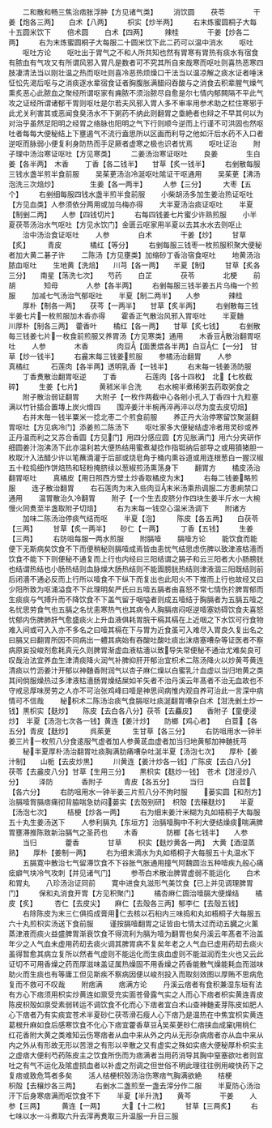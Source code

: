<!-- { "loadSidebar": true } -->
　　二和散和畅三焦治痞胀浮肿【方见诸气类】
　　消饮圆
　　茯苓　　　　干姜【炮各三两】　　白术【八两】
　　枳实【炒半两】
　　右末炼蜜圆桐子大每十五圆米饮下
　　倍术圆
　　白术【四两】　　　辣桂　　　　干姜【炒各二两】
　　右为末炼蜜圆桐子大每服二十圆米饮下此二药可以温中消水
　　呕吐
　　呕吐方论
　　呕吐出于胃气之不和人所共知也然有胃寒有胃热有痰水有宿食有脓血有气攻又有所谓风邪入胃凡是数者可不究其所自来哉寒而呕吐则喜热恶寒四肢凄清法当以刚壮温之热而呕吐则喜冷恶热烦燥口干法当以温凉解之痰水证者唾沫怔忪先渇后呕与之消痰逐水辈宿食证者胸腹胀满醋闷吞酸与之消食去积辈腥气燥气熏炙恶心此脓血之聚经所谓呕家有痈脓不须治脓尽自愈是尔七情内郁闗隔不平此气攻之证经所谓诸郁干胃则呕吐是尔若夫风邪入胃人多不审率用参术助之栏住寒邪于此尤关利害其或恶闻食臭汤水不下粥药不纳此则翻胃之埀絶者也辩之不早其何以为对治乎虽然足阳明之经胃之络脉也阳明之气下行则顺今逆而上行谨不可洪固也然呕吐者每每大便秘结上下壅遏气不流行盍思所以区画而利导之他如汗后水药不入口者逆呕而脉弱小便复利身防热而手足厥者虚寒之极也识者忧焉
　　呕吐证治
　　附子理中汤治寒证呕吐【方见寒类】
　　二姜汤治寒证呕吐
　　良姜　　　　生白姜【各半两】　木香
　　丁香【各二钱半】　　甘草【炙一钱半】
　　右剉散每服三钱水盏半煎半食前服
　　吴茱茰汤治冷涎呕吐隂证干呕通用
　　吴茱茰【沸汤泡洗三次焙炒】　　　　　生姜【各一两半】
　　人参【三分】　　　大枣【五个】
　　右剉细每服四钱水盏半煎半食前服
　　小柴胡汤多加生姜治热证呕吐【方见血类】人参须依分两用或加乌梅亦得
　　大半夏汤治痰证呕吐
　　半夏【制剉二两】　　人参【四钱切片】
　　右每四钱姜七片蜜少许熟煎服
　　小半夏茯苓汤治水气呕吐【方见水饮门】金匮云呕家用半夏以去其水水去则呕止
　　治中汤治食证呕吐
　　人参　　　　白术　　　　干姜【炒】
　　甘草【炙】　　　青皮　　　　橘红【等分】
　　右剉每服三钱枣一枚煎服积聚大便秘者加大黄二碁子许
　　二陈汤【方见壅类】加缩砂丁香治宿食呕吐
　　地黄汤治脓血呕吐
　　生地黄【洗焙】　　川芎【各一两】　　半夏【制】
　　甘草【炙各三分】　　南星【荡洗七次】　　芍药
　　白芷　　　　茯苓　　　　北梗
　　前胡　　　　知母　　　　人参【各半两】
　　右剉每服三钱半姜五片乌梅一个煎服
　　加减七气汤治气郁呕吐
　　半夏【制二两半】　　人参　　　　辣桂
　　厚朴【制各一两】　　茯芩【一两半】　　甘草【炙半两】
　　右剉散每三钱半姜七片一枚煎服加木香亦得
　　霍香正气散治风邪入胃呕吐
　　半夏麯　　　川厚朴【制各三两】　藿香叶
　　橘红【各一两】　　甘草【炙七钱】
　　右剉散每三钱姜七片一枚食前煎服又养胃汤【方见寒类】通用
　　木香豆散治翻胃呕吐
　　人参　　　　木香　　　　肉豆【面褁煨各半两】白豆仁【一分】　甘草【炒一钱半】
　　右麄末每三钱姜煎服
　　参橘汤治翻胃
　　人参　　　　真橘红　　　石莲肉【各半两】透明乳香【一钱半】
　　右末每一钱姜汤防服
　　丁香煑散治翻胃呕逆
　　丁香　　　　石莲肉【各十四枚】　北【七枚截碎】
　　生姜【七片】　　　黄秫米半合洗
　　右水椀半煮稀粥去药取粥食之
　　附子散治弱证翻胃
　　大附子【一枚作两截中心各剜小孔入丁香四十九粒塞满以竹针插合置塼上炭火熁四
　　围淬姜汁半椀再淬再淬以尽为度去皮切焙】
　　右并末毎一钱半粟米一捻北枣二个煎食前服
　　养正丹大治停寒留饮聚涎翻胃呕吐【方见病冷门】添姜煎二陈汤下
　　呕吐家多大便秘结虚冷者用灵砂或养正丹温而利之又苏合香圆【方见门】用四分感应圆【方见胀满门】用六分夹研作细圆姜汁泡沸汤下此亦温利若大便热结用蜜煮凝捻作指铤纳后部导之或用獖猪胆一枚取汁入法醋少许以笔蘸滴灌于后部或烧皂角于桶内熏谷道或用连根葱白一握汉椒五十粒捣细作饼焙热和轻粉掩脐续以葱椒煎汤熏荡身下
　　翻胃方
　　橘皮汤治翻胃呕吐
　　真橘皮【用日照西方壁土炒香取橘皮为末】
　　右每二钱姜略煎服
　　连子散治翻胃
　　右石莲肉为末入些肉豆末米汤乘热调服二方患痢禁口通用
　　温胃散治久冷翻胃
　　附子【一个生去皮脐分作四块生姜半斤水一大椀慢火同煑至半盏取附子切焙】
　　右为末每一钱空心温米汤调下
　　附诸方
　　加味二陈汤治停痰气结而呕
　　半夏【泡】　　　陈皮【各五两】　　白茯苓【三两】
　　甘草【炙一两半】　　砂仁【一两】　　　丁香【五钱】
　　生姜【三两】
　　右防咀每服一两水煎服
　　附膈噎
　　膈噎方论
　　能饮食而能便下无斯病矣饮食不下而便稍秘则膈噎成焉皆由恚忧气结思虑伤脾以致津液枯濇而饮食不能下下则便秘不通复而上行也内经曰三阳结谓之膈子和云三阳者大小肠膀胱也结谓热结也小肠热结则血脉燥大肠热结则不能圊膀胱热结则津液涸三阳既结则前后闭濇不通必反而上行所以噎食不下纵下而复出也此阳火不下推而上行也故经又曰少阳所致为呕涌溢食不下此理明矣严氏曰五噎五膈者由喜怒不常七情伤扵脾胃郁而生痰痰与气搏升而不降饮食不下盖气留于咽嗌者则成五噎结于胸膈者为五膈五噎之名忧思劳食气也五膈之名忧恚寒热气也其病令人胸膈痞闷呕逆噎塞妨碍饮食夫喜怒忧郁内伤脾肺肝气愈盛痰火上升血液俱耗胃脘干槅其槅在上近咽之下水饮可行食物难入间或可入入亦不多名之曰噎其槅在下与胃为近食虽可入难尽入胃良久复出名之曰膈又曰翻胃所因不同病出一軆其病始有吞酸吐酸吐痰出沫痞塞嘈杂等证医者不察病原妄投峻剂愈耗真元久则脾胃渐虚血液枯濇以致导失常便秘不通治尤难矣良可叹哉治法宜养血生津清痰降火润气补脾抑肝开郁治宜枳术二陈汤降火以炒黄芩黄连清痰以竹沥姜汁开郁以神麯香附润气以杏子麻仁燥以白蜜乳汁血虚以当归地黄之类其间倘服燥热过多津液枯濇肠胃燥结屎如羊矢者不治丹溪云年髙者不治无血故也不守戒忌厚味房劳之人亦不可治张鸡峰曰噎是神思间病惟内观自养可治此一言深中病情可不信哉
　　秘枳术二陈汤治痰气食膈呕吐痰涎翻胃嘈杂白术【泔洗剉土炒一钱】黒枳实【麸炒】　　陈皮【去白各八分】茯苓【去麤皮】　　香附子【童便浸炒】　半夏【汤泡七次各一钱】黄连【姜汁炒】　　防榔【鸡心者】　　白荳【各五分】青皮【麸炒】　　　呉茱茰　　　生甘草【各三分】
　　右防咀用水一钟半姜三片一枚煎八分食逺服气虚者加人参黄茋血虚者加当归地黄郁加神麯抚芎
　　秘半夏厚朴汤治翻胃吐痰胸满肋痛嘈杂吐涎半夏【汤泡七次】　　厚朴【姜汁制】　　山栀【去皮炒黒】
　　川黄连【姜汁炒各一钱】广陈皮【去白八分】　茯苓【去麄皮八分】甘草【生用三分】　　黒枳实【麸炒一钱】　苍术【泔浸炒八分】
　　泽防　　　　香附子　　　青皮【各五分】
　　当归　　　　白荳【各六分】
　　右防咀用水一钟半姜三片煎八分不拘时服
　　蒌实圆【和剂方】治膈噎胷膈痞痛彻背脇喘急妨闷蒌实【去殻别研】　枳殻【去穣麸炒】　　半夏【汤泡七次】
　　桔梗【炒各一两】
　　右为细末姜汁米糊为丸如梧桐子大每服五十丸生姜汤送下
　　人参利膈丸【东垣方】治膈噎胸中不利大便结燥痰喘满脾胃壅滞推陈致新治膈气之圣药也
　　木香　　　　防榔【各七钱半】　　人参
　　当归　　　　藿香　　　　甘草
　　枳实【麸炒黄各一两】　大黄【酒湿蒸熟】　　厚朴【姜制一两】
　　右为细末滴水为丸如梧桐子大每服五十丸温水下
　　五膈寛中散治七气留滞饮食不下谷胀气胀通用撞气阿魏圆治五种噎疾九般心痛痃癖气块冷气攻刺【并见诸气门】
　　参苓白术散治脾胃虚弱不能运化
　　白术和胃丸
　　八珍汤治证同前
　　寛中进食丸滋形气美饮食【已上并见调理脾胃门】
　　保和丸消食开胃【方见积聚门】
　　橘杏麻仁圆治噎膈大便燥结
　　橘皮【炙】　　　杏仁【去皮尖】　　麻仁【去殻各三两】郁李仁【去殻五钱】
　　右除陈皮为末三仁俱捣成膏用仁去核以石桕内三味捣和丸如梧桐子大每服五六十丸煎枳实汤送下食前服
　　谨按膈噎翻胃之证皆由七情太过而动五臓之火薰蒸津液而痰火益盛脾胃渐衰饮食不得流利为膈为噎为翻胃也矣丹溪云年髙者不治盖年少之人气血未虚用药刧去痰火调其脾胃病不复矣年老之人气血已虚用药刧去痰火虽得暂愈其病立复所以然者气虚则不能运化而生痰血虚则不能滋润而生火也又云此证切不可用香燥之药而厚滋味盖证属热燥固不用香燥之药香能散气燥能耗血而滋味助火而生痰也有等庸工但见斯疾不察病因便以峻剂投入而取刻效图以厚贿不思病危复而不救可不叹哉
　　附痞满
　　痞满方论
　　丹溪云痞者有食积兼湿东垣有法有方心下痞须用枳实炒黄连如禀受充实面苍骨露气实之人而心下痞者枳实黄连青皮陈皮枳殻如禀受素弱转运不调饮食不化而心下痞者宜白术山查神麯麦芽陈皮如肥人心下痞者乃有实痰宜苍术半夏砂仁茯苓滑石瘦人心下痞乃是温热在中焦宜枳实黄连葛根升麻如食后感寒饮食不化心下痞宜藿香草豆吴茱茰砂仁痞挟血成窠用桃仁红花香附大黄之类难知云伤寒痞者从血中来从外之内从无形杂病痞者亦从血中来从内之外从有形故无形以苦泄之有形以辛散之又有虚实之殊如实痞大便秘厚朴枳实主之虚痞大便利芍药陈皮主之饮食所伤而为痞满者当用药消导其胸中窒塞欲吐者则宜吐之有气不运化及隂虚损血者以补虚之剂调之但世俗不明此理往往例用峻快药下之复痞或致危笃者多矣
　　活人桔梗枳殻汤治伤寒痞气胸满欲絶
　　桔梗　　　　枳殻【去穣炒各三两】
　　右剉水二盏煎至一盏去滓分作二服
　　半夏防心汤治汗下后身寒痞满而呕饮食不下
　　半夏【半升洗】　　黄芩　　　　干姜
　　人参【三两】　　　黄连【一两】　　　大【十二枚】
　　甘草【三两炙】
　　右七味以水一斗煮取六升去滓再煑取三升温服一升日三服
